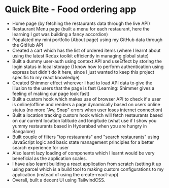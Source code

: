 # Quick Bite - Food ordering app

- Home page (by fetching the restaurants data through the live API)
- Restaurant Menu page (built a menu for each restaurant, here the learning I got was building a fancy accordion)
- Populated my mini portfolio (About page) using my GitHub data through the GitHub API
- Created a cart which has the list of ordered items (where I learnt about using the latest Redux toolkit efficiently in managing global state)
- Built a dummy user-auth using context API and useEffect by storing the login status in local storage (I know how to perform authentication using express but didn't do it here, since I just wanted to keep this project specific to my react knowledge)
- Created Shimmer effect wherever I had to load API data to give the illusion to the users that the page is fast (Learning: Shimmer gives a feeling of making our page look fast)
- Built a custom hook which makes use of browser API to check if a user is online/offline and renders a page dynamically based on users online status (no more "Aw, Snap" errors when user loses internet connection)
- Built a location tracking custom hook which will fetch restaurants based on our current location latitude and longitude (what use if I show you yummy restaurants based in Hyderabad when you are hungry in Bangalore)
- Built couple of filters "top restaurants" and "search restaurants" using JavaScript logic and basic state management principles for a better search experience for user
- Also learnt lazy loading of components which I learnt would be very beneficial as the application scales. 
- I have also learnt building a react application from scratch (setting it up using parcel which is a build tool to making custom configurations to my application (instead of using the create-react-app)
- Overall, built a decent UI using TailwindCSS.
